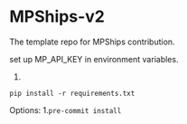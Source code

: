 # MPShips-v2
The template repo for MPShips contribution.

set up MP_API_KEY in environment variables.



1.
`pip install -r requirements.txt`



Options:
1.`pre-commit install`
